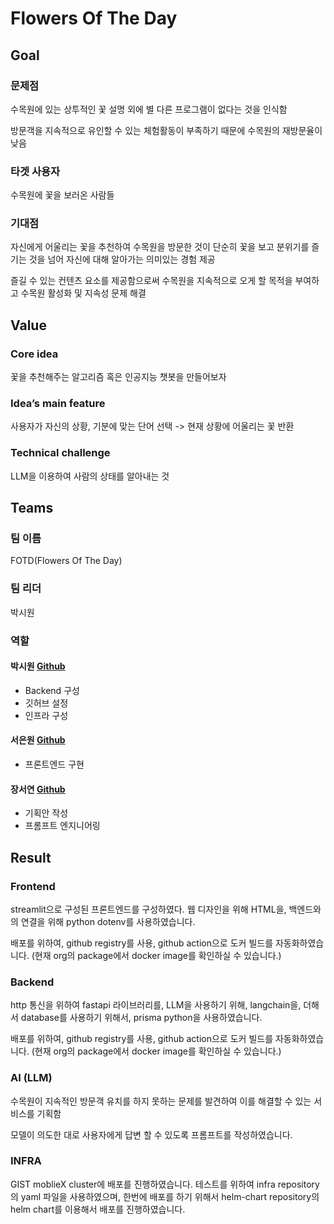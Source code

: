 # Flowers Of The Day

## Goal
### 문제점
수목원에 있는 상투적인 꽃 설명 외에 별 다른 프로그램이 없다는 것을 인식함

방문객을 지속적으로 유인할 수 있는 체험활동이 부족하기 때문에 수목원의 재방문율이 낮음

### 타겟 사용자
수목원에 꽃을 보러온 사람들

### 기대점
자신에게 어울리는 꽃을 추천하여 수목원을 방문한 것이 단순히 꽃을 보고 분위기를 즐기는 것을 넘어 자신에 대해 알아가는 의미있는 경험 제공

즐길 수 있는 컨텐츠 요소를 제공함으로써 수목원을 지속적으로 오게 할 목적을 부여하고 수목원 활성화 및 지속성 문제 해결


## Value
### Core idea
꽃을 추천해주는 알고리즘 혹은 인공지능 챗봇을 만들어보자

### Idea’s main feature
사용자가 자신의 상황, 기분에 맞는 단어 선택 -> 현재 상황에 어울리는 꽃 반환

### Technical challenge
LLM을 이용하여 사람의 상태를 알아내는 것

## Teams

### 팀 이름
FOTD(Flowers Of The Day)

### 팀 리더
박시원

### 역할

#### 박시원 [Github](https://github.com/siwonpada)
- Backend 구성
- 깃허브 설정
- 인프라 구성

#### 서은원 [Github](https://github.com/seunwon)
- 프론트엔드 구현

#### 장서연  [Github](https://github.com/Jangseo5160)
- 기획안 작성
- 프롬프트 엔지니어링

## Result

### Frontend

streamlit으로 구성된 프론트엔드를 구성하였다. 
웹 디자인을 위해 HTML을, 백엔드와의 연결을 위해 python dotenv를 사용하였습니다.

배포를 위하여, github registry를 사용, github action으로 도커 빌드를 자동화하였습니다. (현재 org의 package에서 docker image를 확인하실 수 있습니다.)


### Backend

http 통신을 위하여 fastapi 라이브러리를, LLM을 사용하기 위해, langchain을, 더해서 database를 사용하기 위해서, prisma python을 사용하였습니다.  

배포를 위하여, github registry를 사용, github action으로 도커 빌드를 자동화하였습니다. (현재 org의 package에서 docker image를 확인하실 수 있습니다.)

### AI (LLM)

수목원이 지속적인 방문객 유치를 하지 못하는 문제를 발견하여 이를 해결할 수 있는 서비스를 기획함

모델이 의도한 대로 사용자에게 답변 할 수 있도록 프롬프트를 작성하였습니다. 

### INFRA

GIST moblieX cluster에 배포를 진행하였습니다.
테스트를 위하여 infra repository의 yaml 파일을 사용하였으며, 한번에 배포를 하기 위해서 helm-chart repository의 helm chart를 이용해서 배포를 진행하였습니다. 



